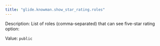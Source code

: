 ```yaml
---
title: "glide.knowman.show_star_rating.roles"
---
```


Description: List of roles (comma-separated) that can see five-star rating option:

Value: `public`
